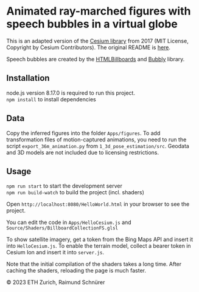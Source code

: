 # Animated ray-marched figures with speech bubbles in a virtual globe

This is an adapted version of the [Cesium library](https://cesiumjs.org/) from 2017 (MIT License, Copyright by Cesium Contributors).
The original README is [here](README_CESIUM.md).

Speech bubbles are created by the [HTMLBillboards](https://github.com/ThadThompson/CesiumHtmlBillboards) and 
[Bubbly](https://github.com/LeaVerou/bubbly) library.

## Installation

node.js version 8.17.0 is required to run this project.  
`npm install` to install dependencies

## Data

Copy the inferred figures into the folder `Apps/figures`.
To add transformation files of motion-captured animations, you need to run the 
script `export_36m_animation.py` from `1_3d_pose_estimation/src`.
Geodata and 3D models are not included due to licensing restrictions.

## Usage

`npm run start` to start the development server  
`npm run build-watch` to build the project (incl. shaders)

Open `http://localhost:8080/HelloWorld.html` in your browser to see the project.

You can edit the code in `Apps/HelloCesium.js` and `Source/Shaders/BillboardCollectionFS.glsl`

To show satellite imagery, get a token from the Bing Maps API and insert it into `HelloCesium.js`.
To enable the terrain model, collect a bearer token in Cesium Ion and insert it into `server.js`.

Note that the initial compilation of the shaders takes a long time. 
After caching the shaders, reloading the page is much faster.

© 2023 ETH Zurich, Raimund Schnürer
